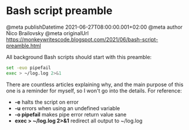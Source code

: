 # Bash script preamble

@meta publishDatetime 2021-06-27T08:00:00.001+02:00
@meta author Nico Brailovsky
@meta originalUrl https://monkeywritescode.blogspot.com/2021/06/bash-script-preamble.html

All background Bash scripts should start with this preamble:

```bash
set -euo pipefail
exec > ~/log.log 2>&1
```

There are countless articles explaining why, and the main purpose of this one is a reminder for myself, so I won't go into the details. For reference:

* **-e** halts the script on error
* **-u** errors when using an undefined variable
* **-o pipefail** makes pipe error return value sane
* **exec > ~/log.log 2>&1** redirect all output to ~/log.log

